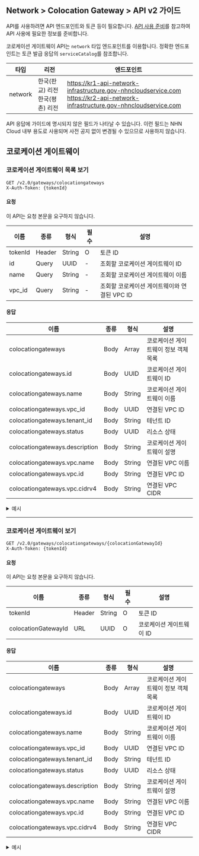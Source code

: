 
## Network > Colocation Gateway > API v2 가이드

API를 사용하려면 API 엔드포인트와 토큰 등이 필요합니다. [API 사용 준비](/Compute/Compute/ko/identity-api-gov/)를 참고하여 API 사용에 필요한 정보를 준비합니다.

코로케이션 게이트웨이 API는 `network` 타입 엔드포인트를 이용합니다. 정확한 엔드포인트는 토큰 발급 응답의 `serviceCatalog`를 참조합니다.

| 타입 | 리전 | 엔드포인트 |
|---|---|---|
| network | 한국(판교) 리전<br>한국(평촌) 리전 | https://kr1-api-network-infrastructure.gov-nhncloudservice.com<br>https://kr2-api-network-infrastructure.gov-nhncloudservice.com |

API 응답에 가이드에 명시되지 않은 필드가 나타날 수 있습니다. 이런 필드는 NHN Cloud 내부 용도로 사용되며 사전 공지 없이 변경될 수 있으므로 사용하지 않습니다.

## 코로케이션 게이트웨이

### 코로케이션 게이트웨이 목록 보기

```
GET /v2.0/gateways/colocationgateways
X-Auth-Token: {tokenId}
```

#### 요청
이 API는 요청 본문을 요구하지 않습니다.

| 이름 | 종류 | 형식 | 필수 | 설명 |
|---|---|---|---|---|
| tokenId | Header | String | O | 토큰 ID |
| id | Query | UUID | - | 조회할 코로케이션 게이트웨이 ID |
| name | Query | String | - | 조회할 코로케이션 게이트웨이 이름 |
| vpc_id | Query | String | - | 조회할 코로케이션 게이트웨이와 연결된 VPC ID |


#### 응답

| 이름 | 종류 | 형식 | 설명 |
|---|---|---|---|
| colocationgateways | Body | Array | 코로케이션 게이트웨이 정보 객체 목록 |
| colocationgateways.id | Body | UUID | 코로케이션 게이트웨이 ID |
| colocationgateways.name | Body | String | 코로케이션 게이트웨이 이름 |
| colocationgateways.vpc_id | Body | UUID | 연결된 VPC ID |
| colocationgateways.tenant_id | Body | String | 테넌트 ID |
| colocationgateways.status | Body | UUID | 리소스 상태 |
| colocationgateways.description | Body | String | 코로케이션 게이트웨이 설명 |
| colocationgateways.vpc.name | Body | String | 연결된 VPC 이름 |
| colocationgateways.vpc.id | Body | String | 연결된 VPC ID |
| colocationgateways.vpc.cidrv4 | Body | String | 연결된 VPC CIDR |

<details><summary>예시</summary>

```json
{
  "colocationgateways": [
    {
      "status": "AVAILABLE",
      "name": "test",
      "vpc": {
        "name": "Test Network",
        "id": "273c5003-436a-111-8318-b5f824ac55b2",
        "cidrv4": "192.168.1.0/24"
      },
      "vpc_id": "273c5003-436a-1111-8318-b5f824ac55b2",
      "tenant_id": "626931f748704725b3640afab6e70000",
      "project_id": "626931f748704725b3640afab6e70000",
      "id": "1b8b2ace-1111-421d-b2ae-5f508c98ccd9",
      "description": "test"
    }
  ]
}
```
</details>

---
### 코로케이션 게이트웨이 보기

```
GET /v2.0/gateways/colocationgateways/{colocationGatewayId}
X-Auth-Token: {tokenId}
```

#### 요청
이 API는 요청 본문을 요구하지 않습니다.

| 이름 | 종류 | 형식 | 필수 | 설명 |
|---|---|---|---|---|
| tokenId | Header | String | O | 토큰 ID |
| colocationGatewayId | URL | UUID | O | 코로케이션 게이트웨이 ID |

#### 응답

| 이름 | 종류 | 형식 | 설명 |
|---|---|---|---|
| colocationgateways | Body | Array | 코로케이션 게이트웨이 정보 객체 목록 |
| colocationgateways.id | Body | UUID | 코로케이션 게이트웨이 ID |
| colocationgateways.name | Body | String | 코로케이션 게이트웨이 이름 |
| colocationgateways.vpc_id | Body | UUID | 연결된 VPC ID |
| colocationgateways.tenant_id | Body | String | 테넌트 ID |
| colocationgateways.status | Body | UUID | 리소스 상태 |
| colocationgateways.description | Body | String | 코로케이션 게이트웨이 설명 |
| colocationgateways.vpc.name | Body | String | 연결된 VPC 이름 |
| colocationgateways.vpc.id | Body | String | 연결된 VPC ID |
| colocationgateways.vpc.cidrv4 | Body | String | 연결된 VPC CIDR |

<details><summary>예시</summary>

```json
{
  "colocationgateway": {
    "status": "AVAILABLE",
    "name": "test",
    "vpc": {
      "name": "Test Network",
      "id": "273c5003-436a-111-8318-b5f824ac55b2",
      "cidrv4": "192.168.1.0/24"
    },
    "vpc_id": "273c5003-436a-1111-8318-b5f824ac55b2",
    "tenant_id": "626931f748704725b3640afab6e70000",
    "project_id": "626931f748704725b3640afab6e70000",
    "id": "1b8b2ace-1111-421d-b2ae-5f508c98ccd9",
    "description": "test"
  }
}
```
</details>
